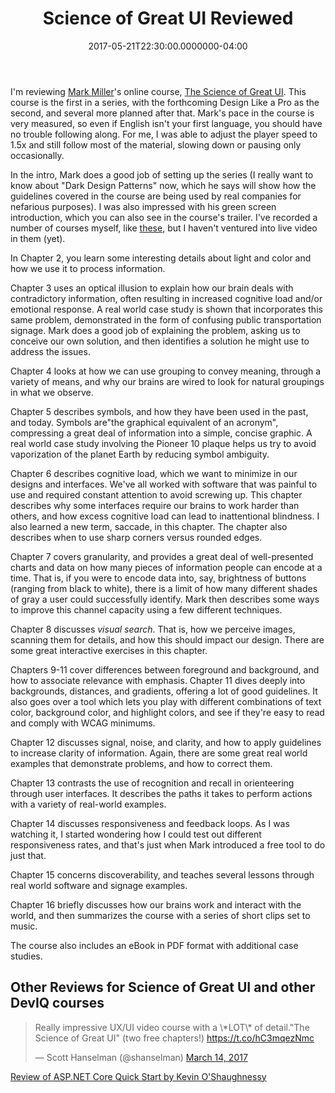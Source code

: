 ﻿---
title: Science of Great UI Reviewed
date: "2017-05-21T22:30:00.0000000-04:00"
description: This course is the first in a series, with the forthcoming Design
featuredImage: /img/ios-1758352_1280.jpg
---

I'm reviewing [Mark Miller](https://twitter.com/MillerMark)'s online course, [The Science of Great UI](http://www.sgui.com/). This course is the first in a series, with the forthcoming Design Like a Pro as the second, and several more planned after that. Mark's pace in the course is very measured, so even if English isn't your first language, you should have no trouble following along. For me, I was able to adjust the player speed to 1.5x and still follow most of the material, slowing down or pausing only occasionally.

In the intro, Mark does a good job of setting up the series (I really want to know about "Dark Design Patterns" now, which he says will show how the guidelines covered in the course are being used by real companies for nefarious purposes). I was also impressed with his green screen introduction, which you can also see in the course's trailer. I've recorded a number of courses myself, like [these](https://www.pluralsight.com/authors/steve-smith), but I haven't ventured into live video in them (yet).

In Chapter 2, you learn some interesting details about light and color and how we use it to process information.

Chapter 3 uses an optical illusion to explain how our brain deals with contradictory information, often resulting in increased cognitive load and/or emotional response. A real world case study is shown that incorporates this same problem, demonstrated in the form of confusing public transportation signage. Mark does a good job of explaining the problem, asking us to conceive our own solution, and then identifies a solution he might use to address the issues.

Chapter 4 looks at how we can use grouping to convey meaning, through a variety of means, and why our brains are wired to look for natural groupings in what we observe.

Chapter 5 describes symbols, and how they have been used in the past, and today. Symbols are"the graphical equivalent of an acronym", compressing a great deal of information into a simple, concise graphic. A real world case study involving the Pioneer 10 plaque helps us try to avoid vaporization of the planet Earth by reducing symbol ambiguity.

Chapter 6 describes cognitive load, which we want to minimize in our designs and interfaces. We've all worked with software that was painful to use and required constant attention to avoid screwing up. This chapter describes why some interfaces require our brains to work harder than others, and how excess cognitive load can lead to inattentional blindness. I also learned a new term, saccade, in this chapter. The chapter also describes when to use sharp corners versus rounded edges.

Chapter 7 covers granularity, and provides a great deal of well-presented charts and data on how many pieces of information people can encode at a time. That is, if you were to encode data into, say, brightness of buttons (ranging from black to white), there is a limit of how many different shades of gray a user could successfully identify. Mark then describes some ways to improve this channel capacity using a few different techniques.

Chapter 8 discusses *visual search*. That is, how we perceive images, scanning them for details, and how this should impact our design. There are some great interactive exercises in this chapter.

Chapters 9-11 cover differences between foreground and background, and how to associate relevance with emphasis. Chapter 11 dives deeply into backgrounds, distances, and gradients, offering a lot of good guidelines. It also goes over a tool which lets you play with different combinations of text color, background color, and highlight colors, and see if they're easy to read and comply with WCAG minimums.

Chapter 12 discusses signal, noise, and clarity, and how to apply guidelines to increase clarity of information. Again, there are some great real world examples that demonstrate problems, and how to correct them.

Chapter 13 contrasts the use of recognition and recall in orienteering through user interfaces. It describes the paths it takes to perform actions with a variety of real-world examples.

Chapter 14 discusses responsiveness and feedback loops. As I was watching it, I started wondering how I could test out different responsiveness rates, and that's just when Mark introduced a free tool to do just that.

Chapter 15 concerns discoverability, and teaches several lessons through real world software and signage examples.

Chapter 16 briefly discusses how our brains work and interact with the world, and then summarizes the course with a series of short clips set to music.

The course also includes an eBook in PDF format with additional case studies.

## Other Reviews for Science of Great UI and other DevIQ courses

<blockquote class="twitter-tweet" data-lang="en">
<p lang="en" dir="ltr">Really impressive UX/UI video course with a \*LOT\* of detail."The Science of Great UI" (two free chapters!) <a href="https://t.co/hC3mqezNmc">https://t.co/hC3mqezNmc</a></p>
— Scott Hanselman (@shanselman) <a href="https://twitter.com/shanselman/status/841741749328400384">March 14, 2017</a></blockquote>
<script async src="https://platform.twitter.com/widgets.js" charset="utf-8"></script>

[Review of ASP.NET Core Quick Start by Kevin O'Shaughnessy](https://medium.com/@ZombieCodeKill/asp-net-core-quick-start-review-b08387a4114e)

